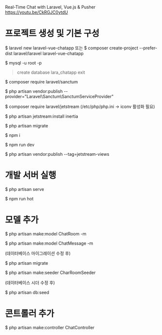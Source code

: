 Real-Time Chat with Laravel, Vue.js & Pusher
https://youtu.be/CkRGJC0ytdU


# 프로젝트 생성 및 기본 구성

$ laravel new laravel-vue-chatapp 또는
$ composer create-project --prefer-dist laravel/laravel laravel-vue-chatapp

$ mysql -u root -p
> create database lara_chatapp
> exit

$ composer require laravel/sanctum

$ php artisan vendor:publish --provider="Laravel\Sanctum\SanctumServiceProvider"

$ composer require laravel/jetstream
(/etc/php/php.ini -> iconv 활성화 필요)

$ php artisan jetstream:install inertia

$ php artisan migrate

$ npm i

$ npm run dev

$ php artisan vendor:publish --tag=jetstream-views


# 개발 서버 실행

$ php artisan serve

$ npm run hot


# 모델 추가

$ php artisan make:model ChatRoom -m

$ php artisan make:model ChatMessage -m

(데이터베이스 마이그레이션 수정 후)

$ php artisan migrate

$ php artisan make:seeder CharRoomSeeder

(데이터베이스 시더 수정 후)

$ php artisan db:seed


# 콘트롤러 추가

$ php artisan make:controller ChatController

